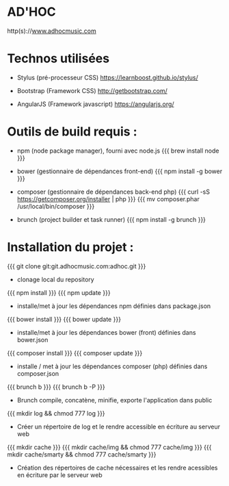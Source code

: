 AD'HOC
======

http(s)://www.adhocmusic.com

Technos utilisées
=================

* Stylus (pré-processeur CSS)
  https://learnboost.github.io/stylus/

* Bootstrap (Framework CSS)
  http://getbootstrap.com/

* AngularJS (Framework javascript)
  https://angularjs.org/


Outils de build requis :
========================

* npm (node package manager), fourni avec node.js
{{{ brew install node }}}

* bower (gestionnaire de dépendances front-end)
{{{ npm install -g bower }}}

* composer (gestionnaire de dépendances back-end php)
{{{ curl -sS https://getcomposer.org/installer | php }}}
{{{ mv composer.phar /usr/local/bin/composer }}}

* brunch (project builder et task runner)
{{{ npm install -g brunch }}}

Installation du projet :
========================

{{{ git clone git:git.adhocmusic.com:adhoc.git }}}
- clonage local du repository

{{{ npm install }}}
{{{ npm update }}}
- installe/met à jour les dépendances npm définies dans package.json

{{{ bower install }}}
{{{ bower update }}}
- installe/met à jour les dépendances bower (front) définies dans bower.json

{{{ composer install }}}
{{{ composer update }}}
- installe / met à jour les dépendances composer (php) définies dans composer.json

{{{ brunch b }}}
{{{ brunch b -P }}}
- Brunch compile, concatène, minifie, exporte l'application dans public

{{{ mkdir log && chmod 777 log }}}
- Créer un répertoire de log et le rendre accessible en écriture au serveur web

{{{ mkdir cache }}}
{{{ mkdir cache/img && chmod 777 cache/img }}}
{{{ mkdir cache/smarty && chmod 777 cache/smarty }}}
- Création des répertoires de cache nécessaires et les rendre acessibles en écriture par le serveur web
